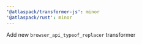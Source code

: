 ```yaml
---
'@atlaspack/transformer-js': minor
'@atlaspack/rust': minor
---
```


Add new `browser_api_typeof_replacer` transformer
